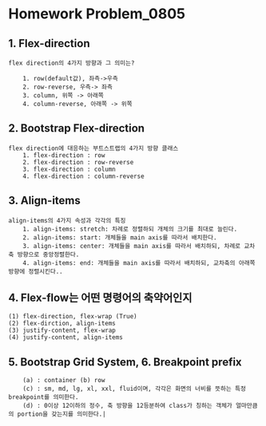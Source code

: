 # Homework Problem_0805

## 1. Flex-direction

    flex direction의 4가지 방향과 그 의미는?
    
        1. row(default값), 좌측->우측
        2. row-reverse, 우측-> 좌측
        3. column, 위쪽 -> 아래쪽
        4. column-reverse, 아래쪽 -> 위쪽

## 2. Bootstrap Flex-direction

    flex direction에 대응하는 부트스트랩의 4가지 방향 클래스
        1. flex-direction : row
        2. flex-direction : row-reverse
        3. flex-direction : column
        4. flex-direction : column-reverse


## 3. Align-items

    align-items의 4가지 속성과 각각의 특징
        1. align-items: stretch: 차례로 정렬하되 개체의 크기를 최대로 늘린다.
        2. align-items: start: 개체들을 main axis를 따라서 배치한다.
        3. align-items: center: 개체들을 main axis를 따라서 배치하되, 차례로 교차축 방향으로 중앙정렬한다.
        4. align-items: end: 개체들을 main axis를 따라서 배치하되, 교차축의 아래쪽 방향에 정렬시킨다..

## 4. Flex-flow는 어떤 명령어의 축약어인지

    (1) flex-direction, flex-wrap (True)
    (2) flex-dirction, align-items
    (3) justify-content, flex-wrap
    (4) justify-content, align-items

## 5. Bootstrap Grid System, 6. Breakpoint prefix

        (a) : container (b) row
        (c) : sm, md, lg, xl, xxl, fluid이며, 각각은 화면의 너비를 뜻하는 특정 breakpoint를 의미한다.
        (d) : 0이상 12이하의 정수, 축 방향을 12등분하여 class가 칭하는 객체가 얼마만큼의 portion을 갖는지를 의미한다.|


```python

```
